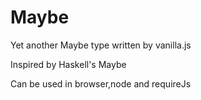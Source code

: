 # Maybe

Yet another Maybe type written by vanilla.js

Inspired by Haskell's Maybe

Can be used in browser,node and requireJs

